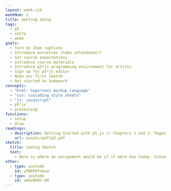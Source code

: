 ```yaml
---
layout: week.njk
weekNum: 1
title: Getting Setup
tags:
  - p5
  - intro
  - week
goals:
  - Turn on Zoom captions
  - Introduce ourselves (take attendance!)
  - Set course expectations
  - Introduce course materials
  - Introduce p5*js programming environment for artists
  - Sign up for p5*js editor
  - Make our first sketch
  - Get started on homework
concepts:
  - "html: hypertext markup language"
  - "css: cascading style sheets"
  - "js: javascript"
  - p5*js
  - processing
functions:
  - setup
  - draw
readings:
  - description: Getting Started with p5.js // Chapters 1 and 2. Pages 1-17.
    url: assets/pdf/p5.pdf
sketch:
  title: Coding Sketch
  text:
    - Here is where an assignment would be if it were due today. Since it's the first day of class, we won't expect anything here. Take a look at week 2 for your assignment.
other:
  - type: youtube
    id: yPWkPOfnGsw
  - type: youtube
    id: amGsNYDt-D0
---
```

